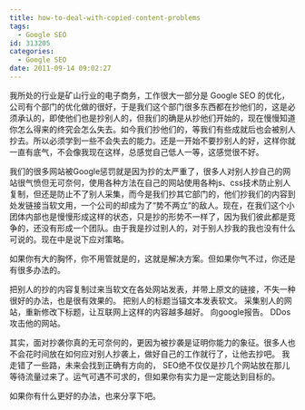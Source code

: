 ```yaml
---
title: how-to-deal-with-copied-content-problems
tags:
  - Google SEO
id: 313205
categories:
  - Google SEO
date: 2011-09-14 09:02:27
---
```


我所处的行业是矿山行业的电子商务，工作很大一部分是 Google SEO 的优化，公司有个部门的优化做的很好，于是我们这个部门很多东西都在抄他们的，这是必须承认的，即使他们也是抄别人的，但我们的确是从抄他们开始的，现在慢慢知道你怎么得来的终究会怎么失去。如今我们抄他们的，等我们有些成就后也会被别人抄去。所以必须学到一些不会失去的能力。还是一开始不要抄别人的好，这样你就一直有底气，不会像我现在这样，总感觉自己低人一等，这感觉很不好。

我们的很多网站被Google惩罚就是因为抄的太严重了，很多人对别人抄自己的网站很气愤但无可奈何，使用各种方法在自己的网站使用各种js、css技术防止别人复制，但还是防止不了别人采集，而今是我们抄其它部门的，他们抄我们的内容到处发链接当软文用，一个公司的却成为了“势不两立”的敌人。现在，在我们这个小团体内部也是慢慢形成这样的状态，只是抄的形势不一样了，因为我们彼此都是竞争的，还没有形成一个团队。由于我是抄过别人的，对于别人抄我的我也没有什么可说的。现在中是说下应对策略。

如果你有大的胸怀，你不用管就是的，这就是解决方案。但如果你气不过，你还是有很多办法的。

把别人的抄的内容复制过来当软文在各处网站发表，并带上原文的链接，不失一种很好的办法，也是很有效果的。
把别人的标题当锚文本发表软文。
采集别人的网站，重新修改下标题，让互联网上这样的内容越多越好。
向google报告。
DDos攻击他的网站。

其实，面对抄袭你真的无可奈何的，更因为被抄袭是证明你能力的象征。很多人也不会花时间放在如何应对别人抄袭上，做好自己的工作就行了，让他去抄吧。 我走错了一些路，未来会找到正确有方向的， SEO绝不仅仅是抄几个网站放在那儿等待流量过来了。运气可遇不可求的，但如果你有实力是一定能达到目标的。

如果你有什么更好的办法，也来分享下吧。
